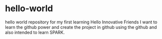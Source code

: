 # hello-world
hello world repository for my first learning
Hello Innovative Friends
I want to learn the github power and create the project in github using the github and also intended to
learn SPARK.
